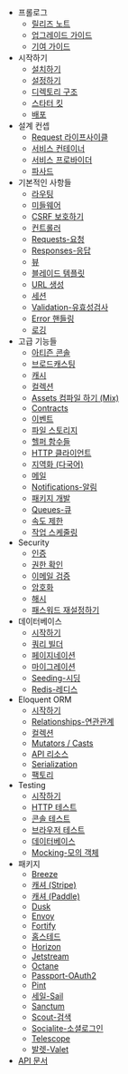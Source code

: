 - 프롤로그
    - [릴리즈 노트](/docs/{{version}}/releases)
    - [업그레이드 가이드](/docs/{{version}}/upgrade)
    - [기여 가이드](/docs/{{version}}/contributions)
- 시작하기
    - [설치하기](/docs/{{version}}/installation)
    - [설정하기](/docs/{{version}}/configuration)
    - [디렉토리 구조](/docs/{{version}}/structure)
    - [스타터 킷](/docs/{{version}}/starter-kits)
    - [배포](/docs/{{version}}/deployment)
- 설계 컨셉
    - [Request 라이프사이클](/docs/{{version}}/lifecycle)
    - [서비스 컨테이너](/docs/{{version}}/container)
    - [서비스 프로바이더](/docs/{{version}}/providers)
    - [파사드](/docs/{{version}}/facades)
- 기본적인 사항들
    - [라우팅](/docs/{{version}}/routing)
    - [미들웨어](/docs/{{version}}/middleware)
    - [CSRF 보호하기](/docs/{{version}}/csrf)
    - [컨트롤러](/docs/{{version}}/controllers)
    - [Requests-요청](/docs/{{version}}/requests)
    - [Responses-응답](/docs/{{version}}/responses)
    - [뷰](/docs/{{version}}/views)
    - [블레이드 템플릿](/docs/{{version}}/blade)
    - [URL 생성](/docs/{{version}}/urls)
    - [세션](/docs/{{version}}/session)
    - [Validation-유효성검사](/docs/{{version}}/validation)
    - [Error 핸들링](/docs/{{version}}/errors)
    - [로깅](/docs/{{version}}/logging)
- 고급 기능들
    - [아티즌 콘솔](/docs/{{version}}/artisan)
    - [브로드캐스팅](/docs/{{version}}/broadcasting)
    - [캐시](/docs/{{version}}/cache)
    - [컬렉션](/docs/{{version}}/collections)
    - [Assets 컴파일 하기 (Mix)](/docs/{{version}}/mix)
    - [Contracts](/docs/{{version}}/contracts)
    - [이벤트](/docs/{{version}}/events)
    - [파일 스토리지](/docs/{{version}}/filesystem)
    - [헬퍼 함수들](/docs/{{version}}/helpers)
    - [HTTP 클라이언트](/docs/{{version}}/http-client)
    - [지역화 (다국어)](/docs/{{version}}/localization)
    - [메일](/docs/{{version}}/mail)
    - [Notifications-알림](/docs/{{version}}/notifications)
    - [패키지 개발](/docs/{{version}}/packages)
    - [Queues-큐](/docs/{{version}}/queues)
    - [속도 제한](/docs/{{version}}/rate-limiting)
    - [작업 스케줄링](/docs/{{version}}/scheduling)
- Security
    - [인증](/docs/{{version}}/authentication)
    - [권한 확인](/docs/{{version}}/authorization)
    - [이메일 검증](/docs/{{version}}/verification)
    - [암호화](/docs/{{version}}/encryption)
    - [해시](/docs/{{version}}/hashing)
    - [패스워드 재설정하기](/docs/{{version}}/passwords)
- 데이터베이스
    - [시작하기](/docs/{{version}}/database)
    - [쿼리 빌더](/docs/{{version}}/queries)
    - [페이지네이션](/docs/{{version}}/pagination)
    - [마이그레이션](/docs/{{version}}/migrations)
    - [Seeding-시딩](/docs/{{version}}/seeding)
    - [Redis-레디스](/docs/{{version}}/redis)
- Eloquent ORM
    - [시작하기](/docs/{{version}}/eloquent)
    - [Relationships-연관관계](/docs/{{version}}/eloquent-relationships)
    - [컬렉션](/docs/{{version}}/eloquent-collections)
    - [Mutators / Casts](/docs/{{version}}/eloquent-mutators)
    - [API 리소스](/docs/{{version}}/eloquent-resources)
    - [Serialization](/docs/{{version}}/eloquent-serialization)
    - [팩토리](/docs/{{version}}/eloquent-factories)
- Testing
    - [시작하기](/docs/{{version}}/testing)
    - [HTTP 테스트](/docs/{{version}}/http-tests)
    - [콘솔 테스트](/docs/{{version}}/console-tests)
    - [브라우저 테스트](/docs/{{version}}/dusk)
    - [데이터베이스](/docs/{{version}}/database-testing)
    - [Mocking-모의 객체](/docs/{{version}}/mocking)
- 패키지
    - [Breeze](/docs/{{version}}/starter-kits#laravel-breeze)
    - [캐셔 (Stripe)](/docs/{{version}}/billing)
    - [캐셔 (Paddle)](/docs/{{version}}/cashier-paddle)
    - [Dusk](/docs/{{version}}/dusk)
    - [Envoy](/docs/{{version}}/envoy)
    - [Fortify](/docs/{{version}}/fortify)
    - [홈스테드](/docs/{{version}}/homestead)
    - [Horizon](/docs/{{version}}/horizon)
    - [Jetstream](https://jetstream.laravel.com)
    - [Octane](/docs/{{version}}/octane)
    - [Passport-OAuth2](/docs/{{version}}/passport)
    - [Pint](/docs/{{version}}/pint)
    - [세일-Sail](/docs/{{version}}/sail)
    - [Sanctum](/docs/{{version}}/sanctum)
    - [Scout-검색](/docs/{{version}}/scout)
    - [Socialite-소셜로그인](/docs/{{version}}/socialite)
    - [Telescope](/docs/{{version}}/telescope)
    - [발렛-Valet](/docs/{{version}}/valet)
- [API 문서](/api/9.x)

